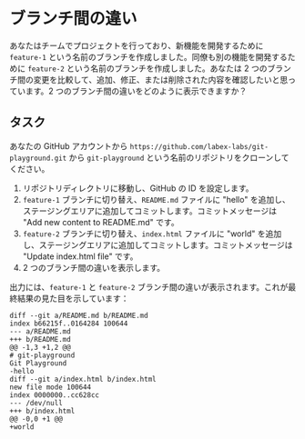 # ブランチ間の違い

あなたはチームでプロジェクトを行っており、新機能を開発するために `feature-1` という名前のブランチを作成しました。同僚も別の機能を開発するために `feature-2` という名前のブランチを作成しました。あなたは 2 つのブランチ間の変更を比較して、追加、修正、または削除された内容を確認したいと思っています。2 つのブランチ間の違いをどのように表示できますか？

## タスク

あなたの GitHub アカウントから `https://github.com/labex-labs/git-playground.git` から `git-playground` という名前のリポジトリをクローンしてください。

1. リポジトリディレクトリに移動し、GitHub の ID を設定します。
2. `feature-1` ブランチに切り替え、`README.md` ファイルに "hello" を追加し、ステージングエリアに追加してコミットします。コミットメッセージは "Add new content to README.md" です。
3. `feature-2` ブランチに切り替え、`index.html` ファイルに "world" を追加し、ステージングエリアに追加してコミットします。コミットメッセージは "Update index.html file" です。
4. 2 つのブランチ間の違いを表示します。

出力には、`feature-1` と `feature-2` ブランチ間の違いが表示されます。これが最終結果の見た目を示しています：

```shell
diff --git a/README.md b/README.md
index b66215f..0164284 100644
--- a/README.md
+++ b/README.md
@@ -1,3 +1,2 @@
# git-playground
Git Playground
-hello
diff --git a/index.html b/index.html
new file mode 100644
index 0000000..cc628cc
--- /dev/null
+++ b/index.html
@@ -0,0 +1 @@
+world
```
